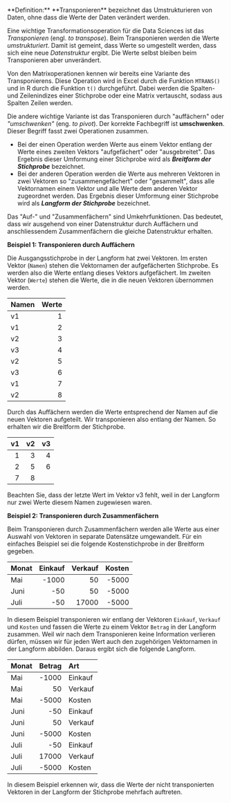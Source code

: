 <p class="alert alert-primary" markdown="1">
**Definition:** **Transponieren** bezeichnet das Umstrukturieren von Daten, ohne dass die Werte der Daten verändert werden.
</p>

Eine wichtige Transformationsoperation für die Data Sciences ist das *Transponieren* (engl. *to transpose*). Beim Transponieren werden die Werte *umstrukturiert*. Damit ist  gemeint, dass Werte so umgestellt werden, dass sich eine neue *Datenstruktur* ergibt. Die Werte selbst bleiben beim Transponieren aber unverändert. 

Von den Matrixoperationen kennen wir bereits eine Variante des Transponierens. Diese Operation wird in Excel durch die Funktion `MTRANS()` und in R durch die Funktion `t()` durchgeführt. Dabei werden die Spalten- und Zeilenindizes einer Stichprobe oder eine Matrix vertauscht, sodass aus Spalten Zeilen werden. 

Die andere wichtige Variante ist das Transponieren durch "auffächern" oder *"umschwenken"* (eng. *to pivot*). Der korrekte Fachbegriff ist **umschwenken**. Dieser Begriff fasst zwei Operationen zusammen. 

* Bei der einen Operation werden  Werte aus einem Vektor entlang der Werte eines zweiten Vektors "aufgefächert" oder "ausgebreitet". Das Ergebnis dieser Umformung einer Stichprobe wird als ***Breitform der Stichprobe*** bezeichnet.
* Bei der anderen Operation werden die Werte aus mehreren Vektoren in zwei Vektoren so "zusammengefächert" oder "gesammelt", dass alle Vektornamen einem Vektor und alle Werte dem anderen Vektor zugeordnet werden. Das Ergebnis dieser Umformung einer Stichprobe wird als ***Langform der Stichprobe*** bezeichnet.

<p class="alert alert-success" markdown="1">
Das "Auf-" und "Zusammenfächern" sind Umkehrfunktionen. Das bedeutet, dass wir ausgehend von einer Datenstruktur durch Auffächern und anschliessendem Zusammenfächern die gleiche Datenstruktur erhalten. 
</p>

**Beispiel 1: Transponieren durch Auffächern**

Die Ausgangsstichprobe in der Langform hat zwei Vektoren. Im ersten Vektor (`Namen`) stehen die Vektornamen der aufgefächerten Stichprobe. Es werden also die Werte entlang dieses Vektors aufgefächert. Im zweiten Vektor (`Werte`) stehen die Werte, die in die neuen Vektoren übernommen werden.

| Namen | Werte | 
| :--- | ---: |
| v1 | 1 |
| v1 | 2 |
| v2 | 3 |
| v3 | 4 |
| v2 | 5 |
| v3 | 6 | 
| v1 | 7 |
| v2 | 8 |
 
Durch das Auffächern werden die Werte entsprechend der Namen auf die neuen Vektoren aufgeteilt. Wir transponieren also entlang der Namen. So erhalten wir die Breitform der Stichprobe. 

| v1 | v2 | v3 |
| ---: | ---: | ---: |
| 1 | 3 | 4 |
| 2 | 5 | 6 |
| 7 | 8 |  |

Beachten Sie, dass der letzte Wert im Vektor v3 fehlt, weil in der Langform nur zwei Werte diesem Namen zugewiesen waren. 

**Beispiel 2: Transponieren durch Zusammenfächern**

Beim Transponieren durch Zusammenfächern werden alle Werte aus einer Auswahl von Vektoren in separate Datensätze umgewandelt. Für ein einfaches Beispiel sei die folgende Kostenstichprobe in der Breitform gegeben. 

| Monat | Einkauf | Verkauf | Kosten |
| :--- | ---: | ---: | ---: |
| Mai | -1000 | 50 | -5000 |
| Juni | -50 | 50 | -5000 |
| Juli | -50 | 17000 | -5000 |

In diesem Beispiel transponieren wir entlang der Vektoren `Einkauf`, `Verkauf` und `Kosten` und fassen die Werte zu einem Vektor `Betrag` in der Langform zusammen. Weil wir nach dem Transponieren keine Information verlieren dürfen, müssen wir für jeden Wert auch den zugehörigen Vektornamen in der Langform abbilden. Daraus ergibt sich die folgende Langform.

| Monat | Betrag | Art | 
| :--- | ---: | :--- |
| Mai | -1000 | Einkauf | 
| Mai | 50 | Verkauf | 
| Mai | -5000 | Kosten |
| Juni | -50 | Einkauf | 
| Juni | 50 | Verkauf | 
| Juni | -5000 |  Kosten |
| Juli | -50 | Einkauf | 
| Juli | 17000 | Verkauf | 
| Juli | -5000 |  Kosten |

In diesem Beispiel erkennen wir, dass die Werte der nicht transponierten Vektoren in der Langform der Stichprobe mehrfach auftreten.